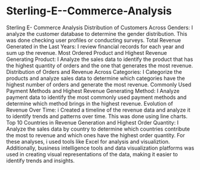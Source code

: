 # Sterling-E--Commerce-Analysis
Sterling E- Commerce Analysis
Distribution of Customers Across Genders:
I analyze the customer database to determine the gender distribution. This was done checking user profiles or conducting surveys.
Total Revenue Generated in the Last Years:
I review financial records for each year and sum up the revenue.
Most Ordered Product and Highest Revenue Generating Product:
I Analyze the sales data to identify the product that has the highest quantity of orders and the one that generates the most revenue.
Distribution of Orders and Revenue Across Categories:
I Categorize the products and analyze sales data to determine which categories have the highest number of orders and generate the most revenue.
Commonly Used Payment Methods and Highest Revenue Generating Method:
I Analyze payment data to identify the most commonly used payment methods and determine which method brings in the highest revenue.
Evolution of Revenue Over Time:
i Created a timeline of the revenue data and analyze it to identify trends and patterns over time. This was done using line charts.
Top 10 Countries in Revenue Generation and Highest Order Quantity:
I Analyze the sales data by country to determine which countries contribute the most to revenue and which ones have the highest order quantity.
For these analyses, i used tools like Excel for analysis and visualiztion. Additionally, business intelligence tools and  data visualization platforms was used in creating visual representations of the data, making it easier to identify trends and insights.
